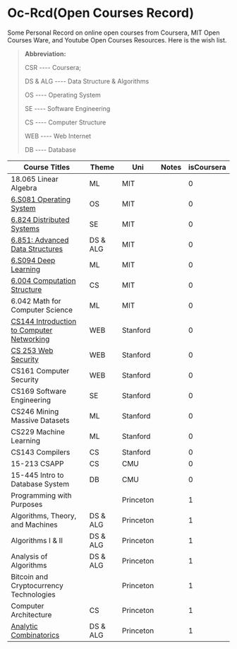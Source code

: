# Oc-Rcd(Open Courses Record)

Some Personal Record on online open courses from Coursera, MIT Open Courses Ware, and Youtube Open Courses Resources. Here is the wish list.

> **Abbreviation:**
>
> CSR 			 ----  Coursera;
>
> DS & ALG	----  Data Structure & Algorithms
>
> OS				----  Operating System
>
> SE				 ----  Software Engineering
>
> CS				 ----  Computer Structure
>
> WEB			  ----  Web Internet
>
> DB			 	----  Database

| Course Titles                                                | Theme    | Uni       | Notes | isCoursera |
| ------------------------------------------------------------ | -------- | --------- | ----- | ---------- |
| 18.065 Linear Algebra                                        | ML       | MIT       |       | 0          |
| [6.S081 Operating System](https://pdos.csail.mit.edu/6.S081/2020/overview.html) | OS       | MIT       |       | 0          |
| [6.824 Distributed Systems](https://pdos.csail.mit.edu/6.824/) | SE       | MIT       |       | 0          |
| [6.851: Advanced Data Structures](https://courses.csail.mit.edu/6.851/spring14/hmwk.html) | DS & ALG | MIT       |       | 0          |
| [6.S094 Deep Learning](https://deeplearning.mit.edu)         | ML       | MIT       |       | 0          |
| [6.004 Computation Structure](https://ocw.mit.edu/courses/electrical-engineering-and-computer-science/6-004-computation-structures-spring-2017/) | CS       | MIT       |       | 0          |
| 6.042 Math for Computer Science                              | ML       | MIT       |       | 0          |
| [CS144 Introduction to Computer Networking](https://cs144.github.io) | WEB      | Stanford  |       | 0          |
| [CS 253 Web Security](https://cs253.stanford.edu/)           | WEB      | Stanford  |       | 0          |
| CS161 Computer Security                                      | WEB      | Stanford  |       | 0          |
| CS169 Software Engineering                                   | SE       | Stanford  |       | 0          |
| CS246 Mining Massive Datasets                                | ML       | Stanford  |       | 0          |
| CS229 Machine Learning                                       | ML       | Stanford  |       | 0          |
| CS143 Compilers                                              | CS       | Stanford  |       | 0          |
| 15-213 CSAPP                                                 | CS       | CMU       |       | 0          |
| 15-445 Intro to Database System                              | DB       | CMU       |       | 0          |
| Programming with Purposes                                    |          | Princeton |       | 1          |
| Algorithms, Theory, and Machines                             | DS & ALG | Princeton |       | 1          |
| Algorithms I & II                                            | DS & ALG | Princeton |       | 1          |
| Analysis of Algorithms                                       | DS & ALG | Princeton |       | 1          |
| Bitcoin and Cryptocurrency Technologies                      |          | Princeton |       | 1          |
| Computer Architecture                                        | CS       | Princeton |       | 1          |
| [Analytic Combinatorics](https://www.bilibili.com/video/BV1cW411V7HG?p=1) | DS & ALG | Princeton |       | 1          |

